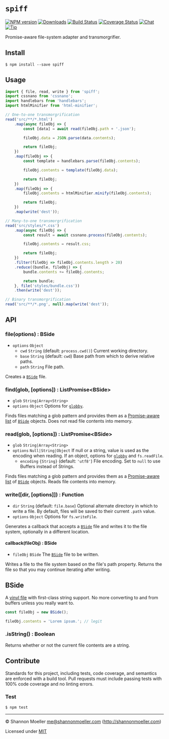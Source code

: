# `spiff`

[![NPM version][npm-img]][npm-url] [![Downloads][downloads-img]][npm-url] [![Build Status][travis-img]][travis-url] [![Coverage Status][coveralls-img]][coveralls-url] [![Chat][gitter-img]][gitter-url] [![Tip][amazon-img]][amazon-url]

Promise-aware file-system adapter and transmorgrifier.

## Install

    $ npm install --save spiff

## Usage

```js
import { file, read, write } from 'spiff';
import cssnano from 'cssnano';
import handlebars from 'handlebars';
import htmlMinifier from 'html-minifier';

// One-to-one transmorgrification
read('src/**/*.html')
    .map(async fileObj => {
        const [data] = await read(fileObj.path + '.json');

        fileObj.data = JSON.parse(data.contents);

        return fileObj;
    })
    .map(fileObj => {
        const template = handlebars.parse(fileObj.contents);

        fileObj.contents = template(fileObj.data);

        return fileObj;
    })
    .map(fileObj => {
        fileObj.contents = htmlMinifier.minify(fileObj.contents);

        return fileObj;
    })
    .map(write('dest'));

// Many-to-one transmorgrification
read('src/styles/*.css')
    .map(async fileObj => {
        const result = await cssnano.process(fileObj.contents);

        fileObj.contents = result.css;

        return fileObj;
    })
    .filter(fileObj => fileObj.contents.length > 20)
    .reduce((bundle, fileObj) => {
        bundle.contents += fileObj.contents;

        return bundle;
    }, file('styles/bundle.css'))
    .then(write('dest'));

// Binary transmorgrification
read('src/**/*.png', null).map(write('dest'));
```

## API

### file(options) : BSide

- `options` `Object`
  - `cwd` `String` (default: `process.cwd()`) Current working directory.
  - `base` `String` (default: `cwd`) Base path from which to derive relative paths.
  - `path` `String` File path.

Creates a [`BSide`](#bside) file.

### find(glob, [options]) : ListPromise\<BSide\>

- `glob` `String|Array<String>`
- `options` `Object` Options for [`globby`](https://github.com/sindresorhus/globby).

Finds files matching a glob pattern and provides them as a [Promise-aware list](https://github.com/shannonmoeller/list-promise) of [`BSide`](#bside) objects. Does not read file contents into memory.

### read(glob, [options]) : ListPromise\<BSide\>

- `glob` `String|Array<String>`
- `options` `Null|String|Object` If null or a string, value is used as the encoding when reading. If an object, options for [`globby`](https://github.com/sindresorhus/globby) and `fs.readFile`.
  - `encoding` `{String}` (default: `'utf8'`) File encoding. Set to `null` to use Buffers instead of Strings.

Finds files matching a glob pattern and provides them as a [Promise-aware list](https://github.com/shannonmoeller/list-promise) of [`BSide`](#bside) objects. Reads file contents into memory.

### write([dir, [options]]) : Function

- `dir` `String` (default: `file.base`) Optional alternate directory in which to write a file. By default, files will be saved to their current `.path` value.
- `options` `Object` Options for `fs.writeFile`.

Generates a callback that accepts a [`BSide`](#bside) file and writes it to the file system, optionally in a different location.

#### callback(fileObj) : BSide

- `fileObj` `BSide` The [`BSide`](#bside) file to be written.

Writes a file to the file system based on the file's path property. Returns the file so that you may continue iterating after writing.

## BSide

A [vinyl file](https://github.com/gulpjs/vinyl) with first-class string support. No more converting to and from buffers unless you really want to.

```js
const fileObj = new BSide();

fileObj.contents = 'Lorem ipsum.'; // legit
```

### .isString() : Boolean

Returns whether or not the current file contents are a string.

## Contribute

Standards for this project, including tests, code coverage, and semantics are enforced with a build tool. Pull requests must include passing tests with 100% code coverage and no linting errors.

### Test

    $ npm test

----

© Shannon Moeller <me@shannonmoeller.com> (http://shannonmoeller.com)

Licensed under [MIT](http://shannonmoeller.com/mit.txt)

[amazon-img]:    https://img.shields.io/badge/amazon-tip_jar-yellow.svg?style=flat-square
[amazon-url]:    https://www.amazon.com/gp/registry/wishlist/1VQM9ID04YPC5?sort=universal-price
[coveralls-img]: http://img.shields.io/coveralls/shannonmoeller/spiff/master.svg?style=flat-square
[coveralls-url]: https://coveralls.io/r/shannonmoeller/spiff
[downloads-img]: http://img.shields.io/npm/dm/spiff.svg?style=flat-square
[gitter-img]:    http://img.shields.io/badge/gitter-join_chat-1dce73.svg?style=flat-square
[gitter-url]:    https://gitter.im/shannonmoeller/shannonmoeller
[npm-img]:       http://img.shields.io/npm/v/spiff.svg?style=flat-square
[npm-url]:       https://npmjs.org/package/spiff
[travis-img]:    http://img.shields.io/travis/shannonmoeller/spiff.svg?style=flat-square
[travis-url]:    https://travis-ci.org/shannonmoeller/spiff
